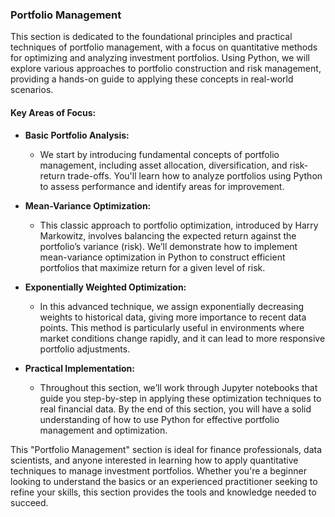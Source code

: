 ### Portfolio Management

This section is dedicated to the foundational principles and practical techniques of portfolio management, with a focus on quantitative methods for optimizing and analyzing investment portfolios. Using Python, we will explore various approaches to portfolio construction and risk management, providing a hands-on guide to applying these concepts in real-world scenarios.

#### Key Areas of Focus:

- **Basic Portfolio Analysis:**
  - We start by introducing fundamental concepts of portfolio management, including asset allocation, diversification, and risk-return trade-offs. You'll learn how to analyze portfolios using Python to assess performance and identify areas for improvement.

- **Mean-Variance Optimization:**
  - This classic approach to portfolio optimization, introduced by Harry Markowitz, involves balancing the expected return against the portfolio’s variance (risk). We’ll demonstrate how to implement mean-variance optimization in Python to construct efficient portfolios that maximize return for a given level of risk.

- **Exponentially Weighted Optimization:**
  - In this advanced technique, we assign exponentially decreasing weights to historical data, giving more importance to recent data points. This method is particularly useful in environments where market conditions change rapidly, and it can lead to more responsive portfolio adjustments.

- **Practical Implementation:**
  - Throughout this section, we’ll work through Jupyter notebooks that guide you step-by-step in applying these optimization techniques to real financial data. By the end of this section, you will have a solid understanding of how to use Python for effective portfolio management and optimization.

This "Portfolio Management" section is ideal for finance professionals, data scientists, and anyone interested in learning how to apply quantitative techniques to manage investment portfolios. Whether you're a beginner looking to understand the basics or an experienced practitioner seeking to refine your skills, this section provides the tools and knowledge needed to succeed.
